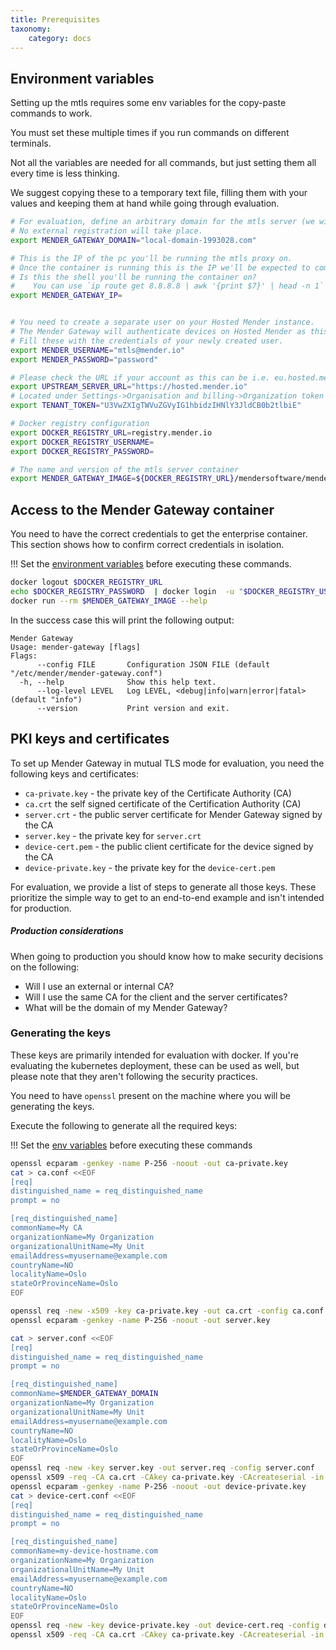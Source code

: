 ```yaml
---
title: Prerequisites
taxonomy:
    category: docs
---
```



## Environment variables

Setting up the mtls requires some env variables for the copy-paste commands to work.

You must set these multiple times if you run commands on different terminals.

Not all the variables are needed for all commands, but just setting them all every time is less thinking.

We suggest copying these to a temporary text file, filling them with your values and keeping them at hand while going through evaluation.


<!--AUTOVERSION: "mender-gateway:%"/mender-gateway-->
```bash
# For evaluation, define an arbitrary domain for the mtls server (we will modify `/etc/hosts` on the device).
# No external registration will take place.
export MENDER_GATEWAY_DOMAIN="local-domain-1993028.com"

# This is the IP of the pc you'll be running the mtls proxy on.
# Once the container is running this is the IP we'll be expected to communicate with it
# Is this the shell you'll be running the container on?
#    You can use `ip route get 8.8.8.8 | awk '{print $7}' | head -n 1` to get the IP
export MENDER_GATEWAY_IP=


# You need to create a separate user on your Hosted Mender instance.
# The Mender Gateway will authenticate devices on Hosted Mender as this user.
# Fill these with the credentials of your newly created user.
export MENDER_USERNAME="mtls@mender.io"
export MENDER_PASSWORD="password"

# Please check the URL if your account as this can be i.e. eu.hosted.mender.io
export UPSTREAM_SERVER_URL="https://hosted.mender.io"
# Located under Settings->Organisation and billing->Organization token once logged to the UI of Hosted Mender
export TENANT_TOKEN="U3VwZXIgTWVuZGVyIG1hbidzIHNlY3JldCB0b2tlbiE"

# Docker registry configuration
export DOCKER_REGISTRY_URL=registry.mender.io
export DOCKER_REGISTRY_USERNAME=
export DOCKER_REGISTRY_PASSWORD=

# The name and version of the mtls server container
export MENDER_GATEWAY_IMAGE=${DOCKER_REGISTRY_URL}/mendersoftware/mender-gateway:master
```


## Access to the Mender Gateway container

You need to have the correct credentials to get the enterprise container.
This section shows how to confirm correct credentials in isolation.

!!! Set the [environment variables](#environment-variables) before executing these commands.

```bash
docker logout $DOCKER_REGISTRY_URL
echo $DOCKER_REGISTRY_PASSWORD  | docker login  -u "$DOCKER_REGISTRY_USERNAME" --password-stdin $DOCKER_REGISTRY_URL
docker run --rm $MENDER_GATEWAY_IMAGE --help
```

In the success case this will print the following output:

```text
Mender Gateway
Usage: mender-gateway [flags]
Flags:
      --config FILE       Configuration JSON FILE (default "/etc/mender/mender-gateway.conf")
  -h, --help              Show this help text.
      --log-level LEVEL   Log LEVEL, <debug|info|warn|error|fatal> (default "info")
      --version           Print version and exit.
```


## PKI keys and certificates

To set up Mender Gateway in  mutual TLS mode for evaluation, you need the following keys and certificates:
* `ca-private.key` - the private key of the Certificate Authority (CA)
* `ca.crt` the self signed certificate of the Certification Authority (CA)
* `server.crt` -  the public server certificate for Mender Gateway signed by the CA
* `server.key` - the private key for `server.crt`
* `device-cert.pem` - the public client certificate for the device signed by the CA
* `device-private.key` - the private key for the `device-cert.pem`

For evaluation, we provide a list of steps to generate all those keys.
These prioritize the simple way to get to an end-to-end example and isn't intended for production.

##### Production considerations

When going to production you should know how to make security decisions on the following:
* Will I use an external or internal CA?
* Will I use the same CA for the client and the server certificates?
* What will be the domain of my Mender Gateway?


### Generating the keys

These keys are primarily intended for evaluation with docker.
If you're evaluating the kubernetes deployment, these can be used as well, but please note that they aren't following the security practices.

You need to have `openssl` present on the machine where you will be generating the keys.

Execute the following to generate all the required keys:

!!! Set the [env variables](#environment-variables) before executing these commands

```bash
openssl ecparam -genkey -name P-256 -noout -out ca-private.key
cat > ca.conf <<EOF
[req]
distinguished_name = req_distinguished_name
prompt = no

[req_distinguished_name]
commonName=My CA
organizationName=My Organization
organizationalUnitName=My Unit
emailAddress=myusername@example.com
countryName=NO
localityName=Oslo
stateOrProvinceName=Oslo
EOF

openssl req -new -x509 -key ca-private.key -out ca.crt -config ca.conf -days $((365*10))
openssl ecparam -genkey -name P-256 -noout -out server.key

cat > server.conf <<EOF
[req]
distinguished_name = req_distinguished_name
prompt = no

[req_distinguished_name]
commonName=$MENDER_GATEWAY_DOMAIN
organizationName=My Organization
organizationalUnitName=My Unit
emailAddress=myusername@example.com
countryName=NO
localityName=Oslo
stateOrProvinceName=Oslo
EOF
openssl req -new -key server.key -out server.req -config server.conf
openssl x509 -req -CA ca.crt -CAkey ca-private.key -CAcreateserial -in server.req -out server.crt -days $((365*2))
openssl ecparam -genkey -name P-256 -noout -out device-private.key
cat > device-cert.conf <<EOF
[req]
distinguished_name = req_distinguished_name
prompt = no

[req_distinguished_name]
commonName=my-device-hostname.com
organizationName=My Organization
organizationalUnitName=My Unit
emailAddress=myusername@example.com
countryName=NO
localityName=Oslo
stateOrProvinceName=Oslo
EOF
openssl req -new -key device-private.key -out device-cert.req -config device-cert.conf
openssl x509 -req -CA ca.crt -CAkey ca-private.key -CAcreateserial -in device-cert.req -out device-cert.pem -days $((365*10))
```
